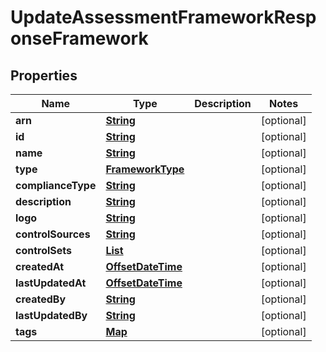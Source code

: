 

# UpdateAssessmentFrameworkResponseFramework


## Properties

| Name | Type | Description | Notes |
|------------ | ------------- | ------------- | -------------|
|**arn** | [**String**](String.md) |  |  [optional] |
|**id** | [**String**](String.md) |  |  [optional] |
|**name** | [**String**](String.md) |  |  [optional] |
|**type** | [**FrameworkType**](FrameworkType.md) |  |  [optional] |
|**complianceType** | [**String**](String.md) |  |  [optional] |
|**description** | [**String**](String.md) |  |  [optional] |
|**logo** | [**String**](String.md) |  |  [optional] |
|**controlSources** | [**String**](String.md) |  |  [optional] |
|**controlSets** | [**List**](List.md) |  |  [optional] |
|**createdAt** | [**OffsetDateTime**](OffsetDateTime.md) |  |  [optional] |
|**lastUpdatedAt** | [**OffsetDateTime**](OffsetDateTime.md) |  |  [optional] |
|**createdBy** | [**String**](String.md) |  |  [optional] |
|**lastUpdatedBy** | [**String**](String.md) |  |  [optional] |
|**tags** | [**Map**](Map.md) |  |  [optional] |



